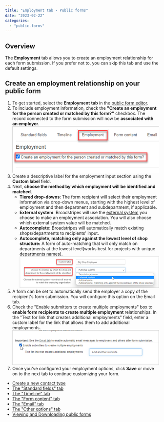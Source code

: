 ```yaml
---
title: "Employment tab - Public forms"
date: "2023-02-22"
categories: 
  - "public-forms"
---
```


## Overview

The **Employment** tab allows you to create an employment relationship for each form submission. If you prefer not to, you can skip this tab and use the default settings.

## Create an employment relationship on your public form

1. To get started, select the **Employment** **tab** in the [public form editor](https://help.broadstripes.com/uncategorized/standard-fields-tab-in-public-form/).
2. To include employment information, check the **"Create an employment for the person created or matched by this form?"** checkbox. The record connected to the form submission will now be **associated with an employer**. ![](images/createemploymentbox.png)
3. Create a descriptive label for the employment input section using the **Custom label** field.
4. Next, **choose the method by which employment will be identified and matched**.
    - **Tiered drop-downs**: The form recipient will select their employment information via drop-down menus, starting with the highest level of employment and then department and subdepartment, if applicable.
    - **External system**: Broadstripes will use the [external system](https://help.broadstripes.com/help-articles/admin-tools/data-tools-admin/external-systems/) you choose to make an employment association. You will also choose which external system value will be matched.
    - **Autocomplete:** Broadstripes will automatically match existing shops/departments to recipients' input.
    - **Autocomplete, matching only against the lowest level of shop structure:** A form of auto-matching that will only match on departments at the lowest level(works best for projects with unique departments names). ![](images/employmentTaboptions3.png)
5. A form can be set to automatically send the employer a copy of the recipient's form submission. You will configure this option on the Email tab.
6. Check the "Enable submitters to create multiple employments" box to e**nable form recipients to create multiple employment** relationships. In the "Text for link that creates additional employments" field, enter a custom label for the link that allows them to add additional employments. ![](images/public-form-employer-tab-1.png)
7. Once you've configured your employment options, click **Save** or move on to the next tab to continue customizing your form.

- [Create a new contact type](https://help.broadstripes.com/help-articles/admin-tools/public-forms/first-step/) 
- [The "Standard fields" tab](https://help.broadstripes.com/help-articles/admin-tools/public-forms/standard-fields-tab-in-public-form/)
- [The "Timeline" tab](https://help.broadstripes.com/help-articles/admin-tools/public-forms/timeline-tab/)
- [The "Form content" tab](https://help.broadstripes.com/help-articles/admin-tools/public-forms/form-content-tab/)
- [The "Email" tab](https://help.broadstripes.com/help-articles/admin-tools/public-forms/email-tab/)
- [The "Other options" tab](https://help.broadstripes.com/help-articles/admin-tools/public-forms/other-options-tab/)
- [Viewing and Downloading public forms](https://help.broadstripes.com/help-articles/admin-tools/public-forms/viewing-and-downloading-public-forms/)
